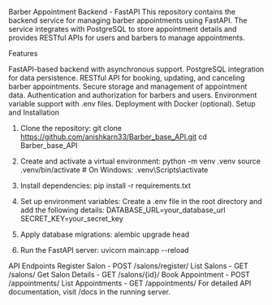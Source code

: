 
Barber Appointment Backend - FastAPI
This repository contains the backend service for managing barber appointments using FastAPI. The service integrates with PostgreSQL to store appointment details and provides RESTful APIs for users and barbers to manage appointments.

Features

FastAPI-based backend with asynchronous support.
PostgreSQL integration for data persistence.
RESTful API for booking, updating, and canceling barber appointments.
Secure storage and management of appointment data.
Authentication and authorization for barbers and users.
Environment variable support with .env files.
Deployment with Docker (optional).
Setup and Installation

1. Clone the repository:
git clone https://github.com/anishkarn33/Barber_base_API.git
cd Barber_base_API

2. Create and activate a virtual environment:
python -m venv .venv
source .venv/bin/activate  # On Windows: .venv\Scripts\activate

3. Install dependencies:
pip install -r requirements.txt

4. Set up environment variables:
Create a .env file in the root directory and add the following details:
DATABASE_URL=your_database_url
SECRET_KEY=your_secret_key

5. Apply database migrations:
alembic upgrade head

6. Run the FastAPI server:
uvicorn main:app --reload

API Endpoints
Register Salon - POST /salons/register/
List Salons - GET /salons/
Get Salon Details - GET /salons/{id}/
Book Appointment - POST /appointments/
List Appointments - GET /appointments/
For detailed API documentation, visit /docs in the running server.